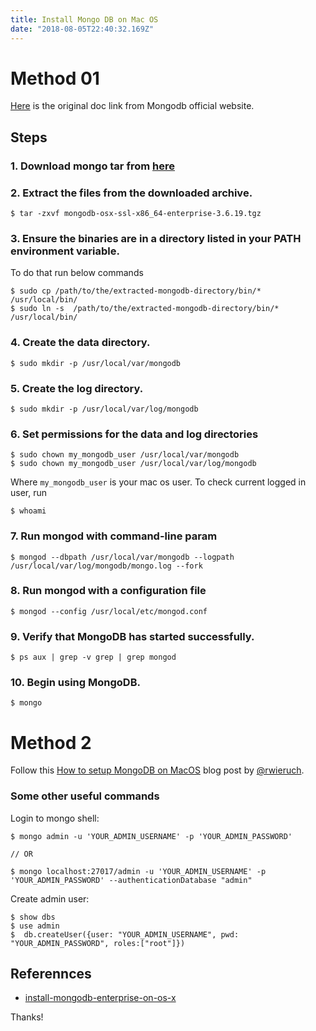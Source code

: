 ```yaml
---
title: Install Mongo DB on Mac OS
date: "2018-08-05T22:40:32.169Z"
---
```


# Method 01

[Here](https://docs.mongodb.com/v3.6/tutorial/install-mongodb-enterprise-on-os-x/) is the original doc link from Mongodb official website.

## Steps

### 1. Download mongo tar from [here](https://www.mongodb.com/try/download/enterprise?jmp=docs)

### 2. Extract the files from the downloaded archive.

```shell
$ tar -zxvf mongodb-osx-ssl-x86_64-enterprise-3.6.19.tgz
```

### 3. Ensure the binaries are in a directory listed in your PATH environment variable.

To do that run below commands
```shell
$ sudo cp /path/to/the/extracted-mongodb-directory/bin/* /usr/local/bin/
$ sudo ln -s  /path/to/the/extracted-mongodb-directory/bin/* /usr/local/bin/
```

### 4. Create the data directory.
```shell
$ sudo mkdir -p /usr/local/var/mongodb
```

### 5. Create the log directory.
```shell
$ sudo mkdir -p /usr/local/var/log/mongodb
```

### 6. Set permissions for the data and log directories
```shell
$ sudo chown my_mongodb_user /usr/local/var/mongodb
$ sudo chown my_mongodb_user /usr/local/var/log/mongodb
```
Where `my_mongodb_user` is your mac os user.
To check current logged in user, run
```shell
$ whoami
```

### 7. Run mongod with command-line param
```shell
$ mongod --dbpath /usr/local/var/mongodb --logpath /usr/local/var/log/mongodb/mongo.log --fork
```

### 8. Run mongod with a configuration file
```shell
$ mongod --config /usr/local/etc/mongod.conf
```

### 9. Verify that MongoDB has started successfully.
```shell
$ ps aux | grep -v grep | grep mongod
```

### 10. Begin using MongoDB.
```shell
$ mongo
```

# Method 2


Follow this [How to setup MongoDB on MacOS](https://www.robinwieruch.de/mongodb-macos-setup) blog post by [@rwieruch](https://twitter.com/intent/follow?screen_name=rwieruch).


### Some other useful commands

Login to mongo shell:
```shell
$ mongo admin -u 'YOUR_ADMIN_USERNAME' -p 'YOUR_ADMIN_PASSWORD'

// OR

$ mongo localhost:27017/admin -u 'YOUR_ADMIN_USERNAME' -p 'YOUR_ADMIN_PASSWORD' --authenticationDatabase "admin"
```

Create admin user:

```shell
$ show dbs
$ use admin
$  db.createUser({user: "YOUR_ADMIN_USERNAME", pwd: "YOUR_ADMIN_PASSWORD", roles:["root"]})
```

## Referennces

-  [install-mongodb-enterprise-on-os-x](https://docs.mongodb.com/v3.6/tutorial/install-mongodb-enterprise-on-os-x/)


Thanks!